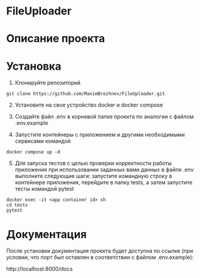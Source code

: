 # FileUploader
# Описание проекта

# Установка

1. Клонируйте репозиторий
```
git clone https://github.com/MaximBrezhnev/FileUploader.git
```


2. Установите на свое устройство docker и docker compose


3. Создайте файл .env в корневой папке проекта по аналогии с файлом .env.example


4. Запустите контейнеры с приложением и другими необходимыми сервисами командой
```
docker compose up -d
```

5. Для запуска тестов с целью проверки корректности работы
приложения при использовании заданных вами данных в файле .env выполните
следующие шаги: запустите командную строку в контейнере приложения,
перейдите в папку tests, а затем запустите тесты командой pytest
```
docker exec -it <app container id> sh
cd tests
pytest
```

# Документация

После установки документация проекта будет доступна по ссылке
(при условии, что порт был оставлен в соответствии с файлом
.env.example):

http://localhost:8000/docs
